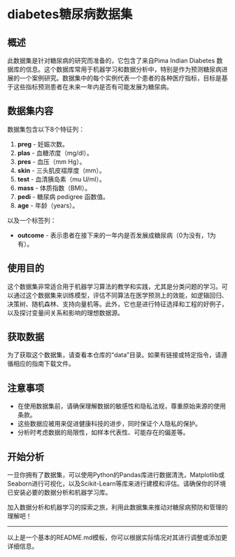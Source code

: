 # diabetes糖尿病数据集

## 概述
此数据集是针对糖尿病的研究而准备的，它包含了来自Pima Indian Diabetes 数据库的信息。这个数据库常用于机器学习和数据分析中，特别是作为预测糖尿病进展的一个案例研究。数据集中的每个实例代表一个患者的各种医疗指标，目标是基于这些指标预测患者在未来一年内是否有可能发展为糖尿病。

## 数据集内容
数据集包含以下8个特征列：

1. **preg** - 妊娠次数。
2. **plas** - 血糖浓度（mg/dl）。
3. **pres** - 血压（mm Hg）。
4. **skin** - 三头肌皮褶厚度（mm）。
5. **test** - 血清胰岛素（mu U/ml）。
6. **mass** - 体质指数（BMI）。
7. **pedi** - 糖尿病 pedigree 函数值。
8. **age** - 年龄（years）。

以及一个标签列：

- **outcome** - 表示患者在接下来的一年内是否发展成糖尿病（0为没有，1为有）。

## 使用目的
这个数据集非常适合用于机器学习算法的教学和实践，尤其是分类问题的学习。可以通过这个数据集来训练模型，评估不同算法在医学预测上的效能，如逻辑回归、决策树、随机森林、支持向量机等。此外，它也是进行特征选择和工程的好例子，以及探讨变量间关系和影响的理想数据源。

## 获取数据
为了获取这个数据集，请查看本仓库的“data”目录。如果有链接或特定指令，请遵循相应的指南下载文件。

## 注意事项
- 在使用数据集前，请确保理解数据的敏感性和隐私法规，尊重原始来源的使用条款。
- 这些数据应被用来促进健康科技的进步，同时保证个人隐私的保护。
- 分析时考虑数据的局限性，如样本代表性、可能存在的偏差等。

## 开始分析
一旦你拥有了数据集，可以使用Python的Pandas库进行数据清洗，Matplotlib或Seaborn进行可视化，以及Scikit-Learn等库来进行建模和评估。请确保你的环境已安装必要的数据分析和机器学习库。

加入数据分析和机器学习的探索之旅，利用此数据集来推动对糖尿病预防和管理的理解吧！

---

以上是一个基本的README.md模板，你可以根据实际情况对其进行调整或添加更详细信息。
